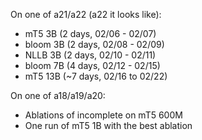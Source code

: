 On one of a21/a22 (a22 it looks like):
- mT5 3B (2 days, 02/06 - 02/07)
- bloom 3B (2 days, 02/08 - 02/09)
- NLLB 3B (2 days, 02/10 - 02/11)
- bloom 7B (4 days, 02/12 - 02/15)
- mT5 13B (~7 days, 02/16 to 02/22)

On one of a18/a19/a20:
- Ablations of incomplete on mT5 600M
- One run of mT5 1B with the best ablation
